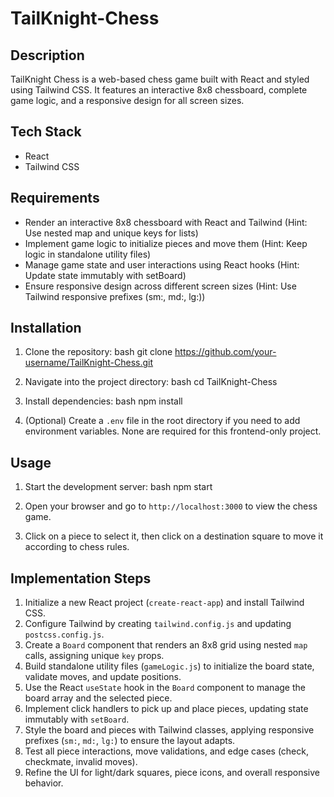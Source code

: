 # TailKnight-Chess

## Description
TailKnight Chess is a web-based chess game built with React and styled using Tailwind CSS. It features an interactive 8x8 chessboard, complete game logic, and a responsive design for all screen sizes.

## Tech Stack
- React
- Tailwind CSS

## Requirements
- Render an interactive 8x8 chessboard with React and Tailwind (Hint: Use nested map and unique keys for lists)
- Implement game logic to initialize pieces and move them (Hint: Keep logic in standalone utility files)
- Manage game state and user interactions using React hooks (Hint: Update state immutably with setBoard)
- Ensure responsive design across different screen sizes (Hint: Use Tailwind responsive prefixes (sm:, md:, lg:))

## Installation
1. Clone the repository:
   bash
   git clone https://github.com/your-username/TailKnight-Chess.git
   
2. Navigate into the project directory:
   bash
   cd TailKnight-Chess
   
3. Install dependencies:
   bash
   npm install
   
4. (Optional) Create a `.env` file in the root directory if you need to add environment variables. None are required for this frontend-only project.

## Usage
1. Start the development server:
   bash
   npm start
   
2. Open your browser and go to `http://localhost:3000` to view the chess game.
3. Click on a piece to select it, then click on a destination square to move it according to chess rules.

## Implementation Steps
1. Initialize a new React project (`create-react-app`) and install Tailwind CSS.
2. Configure Tailwind by creating `tailwind.config.js` and updating `postcss.config.js`.
3. Create a `Board` component that renders an 8x8 grid using nested `map` calls, assigning unique `key` props.
4. Build standalone utility files (`gameLogic.js`) to initialize the board state, validate moves, and update positions.
5. Use the React `useState` hook in the `Board` component to manage the board array and the selected piece.
6. Implement click handlers to pick up and place pieces, updating state immutably with `setBoard`.
7. Style the board and pieces with Tailwind classes, applying responsive prefixes (`sm:`, `md:`, `lg:`) to ensure the layout adapts.
8. Test all piece interactions, move validations, and edge cases (check, checkmate, invalid moves).
9. Refine the UI for light/dark squares, piece icons, and overall responsive behavior.